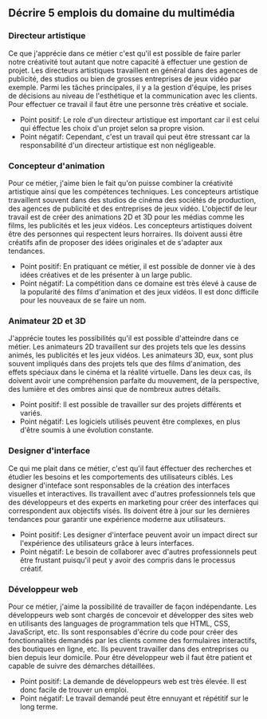 ## Décrire 5 emplois du domaine du multimédia
### Directeur artistique
Ce que j'apprécie dans ce métier c'est qu'il est possible de faire parler notre créativité tout autant que notre capacité à effectuer une gestion de projet. Les directeurs artistiques travaillent en général dans des agences de publicité, des studios ou bien de grosses entreprises de jeux vidéo par exemple. Parmi les tâches principales, il y a la gestion d'équipe, les prises de décisions au niveau de l'esthétique et la communication avec les clients. Pour effectuer ce travail il faut être une personne très créative et sociale.

- Point positif: Le role d'un directeur artistique est important car il est celui qui éffectue les choix d'un projet selon sa propre vision.
- Point négatif: Cependant, c'est un travail qui peut être stressant car la responsabilité d'un directeur artistique est non négligeable.

### Concepteur d'animation
Pour ce métier, j'aime bien le fait qu'on puisse combiner la créativité artistique ainsi que les compétences techniques. Les concepteurs artistique travaillent souvent dans des studios de cinéma des sociétés de production, des agences de publicité et des entreprises de jeux vidéo. L'objectif de leur travail est de créer des animations 2D et 3D pour les médias comme les films, les publicités et les jeux vidéos. Les concepteurs artistiques doivent être des personnes qui respectent leurs horraires. Ils doivent aussi être créatifs afin de proposer des idées originales et de s'adapter aux tendances.

- Point positif: En pratiquant ce métier, il est possible de donner vie à des idées créatives et de les présenter à un large public.
- Point négatif: La compétition dans ce domaine est très élevé à cause de la popularité des films d'animation et des jeux vidéos. Il est donc difficile pour les nouveaux de se faire un nom.

### Animateur 2D et 3D
J'apprécie toutes les possibilités qu'il est possible d'atteindre dans ce métier. Les animateurs 2D travaillent sur des projets tels que les dessins animés, les publicités et les jeux vidéos. Les animateurs 3D, eux, sont plus souvent impliqués dans des projets tels que des films d'animation, des effets spéciaux dans le cinéma et la réalité virtuelle. Dans les deux cas, ils doivent avoir une compréhension parfaite du mouvement, de la perspective, des lumière et des ombres ainsi que de nombreux autres détails.

- Point positif: Il est possible de travailler sur des projets différents et variés.
- Point négatif: Les logiciels utilisés peuvent être complexes, en plus d'être soumis à une évolution constante.

### Designer d'interface
Ce qui me plait dans ce métier, c'est qu'il faut éffectuer des recherches et étudier les besoins et les comportements des utilisateurs ciblés. Les designer d'inteface sont responsables de la création des interfaces visuelles et interactives. Ils travaillent avec d'autres professionnels tels que des développeurs et des experts en marketing pour créer des interfaces qui correspondent aux objectifs visés. Ils doivent être à jour sur les dernières tendances pour garantir une expérience moderne aux utilisateurs.

- Point positif: Les designer d'interface peuvent avoir un impact direct sur l'expérience des utilisateurs grâce à leurs interfaces. 
- Point négatif: Le besoin de collaborer avec d'autres professionnels peut être frustant puisqu'il peut y avoir des compris dans le processus créatif. 

### Développeur web
Pour ce métier, j'aime la possibilité de travailler de façon indépendante. Les développeurs web sont chargés de concevoir et développer des sites web en utilisants des languages de programmation tels que HTML, CSS, JavaScript, etc. Ils sont responsables d'écrire du code pour créer des fonctionnalités demandés par les clients comme des formulaires interactifs, des boutiques en ligne, etc. Ils peuvent travailler dans des entreprises ou bien depuis leur domicile. Pour être développeur web il faut être patient et capable de suivre des démarches détaillées.

- Point positif: La demande de développeurs web est très élevée. Il est donc facile de trouver un emploi.
- Point négatif: Le travail demandé peut être ennuyant et répétitif sur le long terme.  


